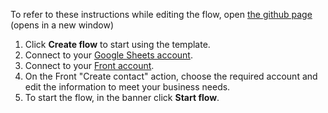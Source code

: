 To refer to these instructions while editing the flow, open [the github page](https://github.com/ot4i/app-connect-templates/blob/main/resources/markdown/Create%20new%20contacts%20in%20front%20from%20google%20sheets_instructions) (opens in a new window)
1. Click **Create flow** to start using the template.
1. Connect to your [Google Sheets account](http://ibm.biz/aasgsheets).
1. Connect to your [Front account](http://ibm.biz/appconnect-front).
1. On the Front "Create contact" action, choose the required account and edit the information to meet your business needs.
1. To start the flow, in the banner click **Start flow**.
